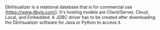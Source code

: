 DbVisualizer is a relational database that is for commercial use (https://www.dbvis.com/). It's hosting models are Client/Server, Cloud, Local, and Embedded. A JDBC driver has to be created after downloading the DbVisualizer software for Java or Python to access it. 
